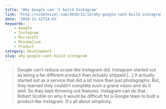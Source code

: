 ```yaml
---
title: 'Why Google can''t build Instagram'
link: 'http://scobleizer.com/2010/11/12/why-google-cant-build-instagram/'
date: '2010-11-12T14:43'
keywords:
    - Google
    - Instagram
    - Microsoft
    - Minimalism
    - Product
category: Development
slug: why-google-cant-build-instagram
---
```


> Google can’t reduce scope like Instagram did. Instagram started out as being a far different product than actually shipped [...] It actually started out as a service that did a lot more than just photographs. But, they learned they couldn’t complete such a grand vision and do it well. So they kept throwing out features. Instagram can do that.
Robert Scoble on why it would be difficult for a Google team to built a product like Instagram. It's all about simplicity.
